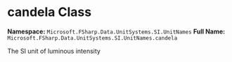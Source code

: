 # candela Class

**Namespace:** `Microsoft.FSharp.Data.UnitSystems.SI.UnitNames`
**Full Name:** `Microsoft.FSharp.Data.UnitSystems.SI.UnitNames.candela`

The SI unit of luminous intensity
